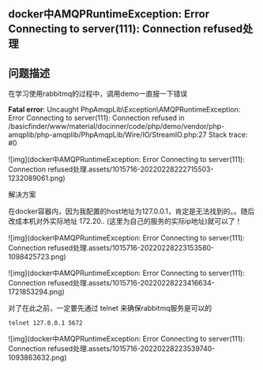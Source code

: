 ## docker中AMQPRuntimeException: Error Connecting to server(111): Connection refused处理

## 问题描述

在学习使用rabbitmq的过程中，调用demo一直报一下错误

**Fatal error**: Uncaught PhpAmqpLib\Exception\AMQPRuntimeException: Error Connecting to server(111): Connection refused in /basicfinder/www/material/docinner/code/php/demo/vendor/php-amqplib/php-amqplib/PhpAmqpLib/Wire/IO/StreamIO.php:27 Stack trace: #0

![img](docker中AMQPRuntimeException: Error Connecting to server(111): Connection refused处理.assets/1015716-20220228222715503-1232089061.png)

 解决方案

在docker容器内，因为我配置的host地址为127.0.0.1，肯定是无法找到的。。随后改成本机对外实际地址 172.20.*.* (这里为自己的服务的实际ip地址)就可以了！

![img](docker中AMQPRuntimeException: Error Connecting to server(111): Connection refused处理.assets/1015716-20220228223153580-1098425723.png)

 

![img](docker中AMQPRuntimeException: Error Connecting to server(111): Connection refused处理.assets/1015716-20220228223416634-1721853294.png)

 

对了在此之前，一定要先通过 telnet 来确保rabbitmq服务是可以的

```
telnet 127.0.0.1 5672
```

![img](docker中AMQPRuntimeException: Error Connecting to server(111): Connection refused处理.assets/1015716-20220228223539740-1093863632.png)

 